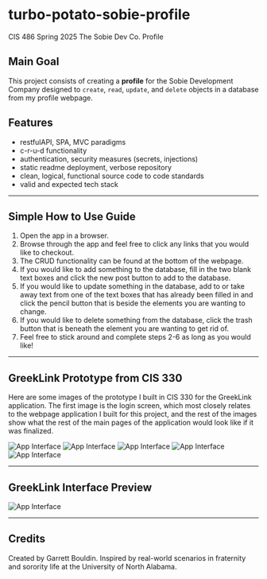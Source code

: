 # turbo-potato-sobie-profile
CIS 486 Spring 2025 The Sobie Dev Co. Profile

## Main Goal
This project consists of creating a **profile** for the Sobie Development Company designed to `create`, `read`, `update`, and `delete` objects in a database from my profile webpage.

## Features  
* restfulAPI, SPA, MVC paradigms 
* c-r-u-d functionality 
* authentication, security measures (secrets, injections)
* static readme deployment, verbose repository
* clean, logical, functional source code to code standards
* valid and expected tech stack 

---

## Simple How to Use Guide
1. Open the app in a browser.  
2. Browse through the app and feel free to click any links that you would like to checkout.  
3. The CRUD functionality can be found at the bottom of the webpage.  
4. If you would like to add something to the database, fill in the two blank text boxes and click the new post button to add to the database.
5. If you would like to update something in the database, add to or take away text from one of the text boxes that has already been filled in and click the pencil button that is beside the elements you are wanting to change.
6. If you would like to delete something from the database, click the trash button that is beneath the element you are wanting to get rid of.
7. Feel free to stick around and complete steps 2-6 as long as you would like!

---

## GreekLink Prototype from CIS 330
Here are some images of the prototype I built in CIS 330 for the GreekLink application. The first image is the login screen, which most closely relates to the webpage application I built for this project, and the rest of the images show what the rest of the main pages of the application would look like if it was finalized.

![App Interface](/images/greeklinkloginpage.png "GreekLink Preview")
![App Interface](/images/greeklinkhomepage.png "GreekLink Preview")
![App Interface](/images/greeklinkfratsandsororities.png "GreekLink Preview")
![App Interface](/images/greeklinkgroupmessagepage.png "GreekLink Preview")
![App Interface](/images/greeklinkcalendar.png "GreekLink Preview")

---

## GreekLink Interface Preview 
![App Interface](/images/greeklinkpreview.png "GreekLink Preview")

---

## Credits
Created by Garrett Bouldin. Inspired by real-world scenarios in fraternity and sorority life at the University of North Alabama.
